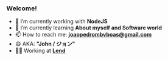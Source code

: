### Welcome!
- 🔭 I’m currently working with **NodeJS**
- 🌱 I’m currently learning **About myself and Software world** 
- 📫 How to reach me: **joaopedrombvboas@gmail.com**
- 😄 AKA: **"John / ジョン"**
- 👨‍💻 Working at [**Lend**](https://lend.tech/pt)
